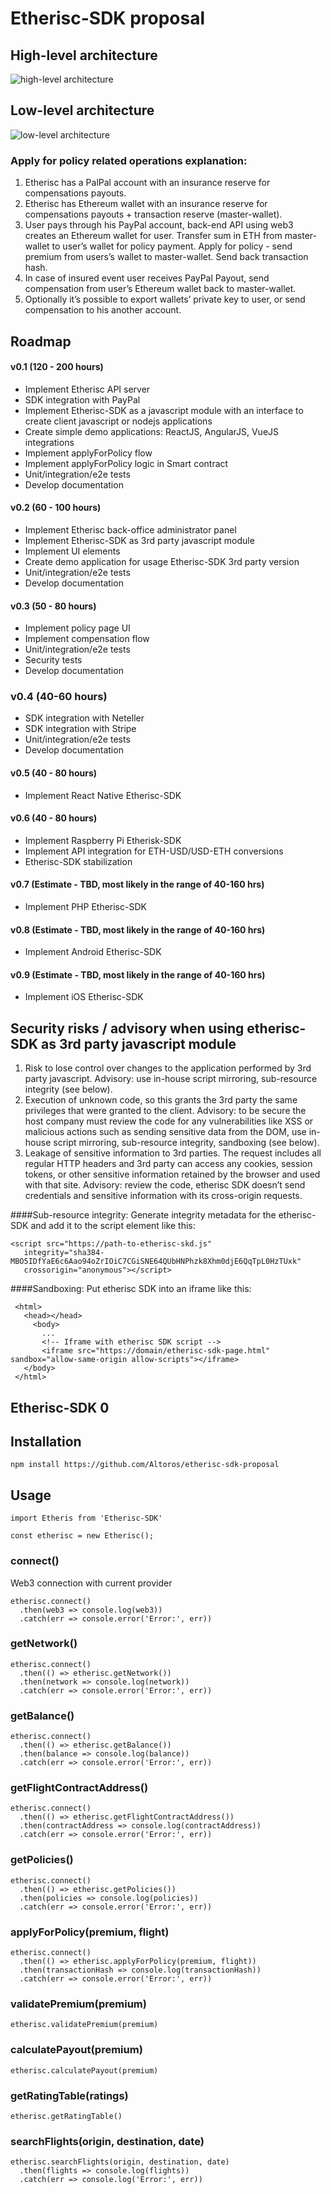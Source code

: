 # Etherisc-SDK proposal

## High-level architecture
![high-level architecture](/img/high-level.png)

## Low-level architecture
![low-level architecture](/img/low-level.png)

### Apply for policy related operations explanation:

1. Etherisc has a PalPal account with an insurance reserve for compensations payouts.
2. Etherisc has Ethereum wallet with an  insurance reserve for compensations payouts + transaction reserve (master-wallet).
3. User pays through his PayPal account, back-end API using web3 creates an Ethereum wallet for user. Transfer sum in ETH from master-wallet to user’s wallet for policy payment. Apply for policy - send premium from users’s wallet to master-wallet. Send back transaction hash.
4. In case of insured event user receives PayPal Payout, send compensation from user’s Ethereum wallet back to master-wallet.
5. Optionally it’s possible to export wallets’ private key to user, or send compensation to his another account.

## Roadmap

#### v0.1 (120 - 200 hours)
- Implement Etherisc API server
- SDK integration with PayPal
- Implement Etherisc-SDK as a javascript module with an interface to create client javascript or nodejs applications
- Create simple demo applications: ReactJS, AngularJS, VueJS integrations
- Implement applyForPolicy flow
- Implement applyForPolicy logic in Smart contract
- Unit/integration/e2e tests
- Develop documentation

#### v0.2 (60 - 100 hours)
- Implement Etherisc back-office administrator panel
- Implement Etherisc-SDK as 3rd party javascript module
- Implement UI elements
- Create demo application for usage Etherisc-SDK 3rd party version
- Unit/integration/e2e tests
- Develop documentation

#### v0.3 (50 - 80 hours)
- Implement policy page UI
- Implement compensation flow
- Unit/integration/e2e tests
- Security tests
- Develop documentation

### v0.4 (40-60 hours)
- SDK integration with Neteller
- SDK integration with Stripe
- Unit/integration/e2e tests
- Develop documentation

#### v0.5 (40 - 80 hours)
- Implement React Native Etherisc-SDK

#### v0.6 (40 - 80 hours)
   - Implement Raspberry Pi Etherisk-SDK
   - Implement API integration for ETH-USD/USD-ETH conversions 
   - Etherisc-SDK stabilization

#### v0.7 (Estimate - TBD, most likely in the range of 40-160 hrs)
  - Implement PHP Etherisc-SDK

#### v0.8 (Estimate - TBD, most likely in the range of 40-160 hrs)
   - Implement Android Etherisc-SDK

#### v0.9 (Estimate - TBD, most likely in the range of 40-160 hrs)
   - Implement iOS Etherisc-SDK

## Security risks / advisory when using etherisc-SDK as 3rd party javascript module
1. Risk to lose control over changes to the application performed by 3rd party javascript. Advisory: use in-house script mirroring, sub-resource integrity (see below).
2. Execution of unknown code, so this grants the 3rd party the same privileges that were granted to the client. Advisory: to be secure the host company must review the code for any vulnerabilities like XSS or malicious actions such as sending sensitive data from the DOM, use in-house script mirroring, sub-resource integrity, sandboxing (see below).
3. Leakage of sensitive information to 3rd parties. The request includes all regular HTTP headers and 3rd party can access any cookies, session tokens, or other sensitive information retained by the browser and used with that site. Advisory: review the code, etherisc SDK doesn’t send credentials and sensitive information with its cross-origin requests.

####Sub-resource integrity:
Generate integrity metadata for the etherisc-SDK and add it to the script element like this:
```
<script src="https://path-to-etherisc-skd.js" 
   integrity="sha384-MBO5IDfYaE6c6Aao94oZrIOiC7CGiSNE64QUbHNPhzk8Xhm0djE6QqTpL0HzTUxk"
   crossorigin="anonymous"></script>
```   

####Sandboxing:
Put etherisc SDK into an iframe like this:
```
 <html>
   <head></head>
     <body>
       ...    
       <!-- Iframe with etherisc SDK script -->
       <iframe src="https://domain/etherisc-sdk-page.html" sandbox="allow-same-origin allow-scripts"></iframe>
   </body>
 </html>
```



## Etherisc-SDK 0
## Installation
```
npm install https://github.com/Altoros/etherisc-sdk-proposal
```

## Usage
```
import Etheris from 'Etherisc-SDK'

const etherisc = new Etherisc();
```

### connect()
Web3 connection with current provider
```
etherisc.connect()
  .then(web3 => console.log(web3))
  .catch(err => console.error('Error:', err))
```

### getNetwork()
```
etherisc.connect()
  .then(() => etherisc.getNetwork())
  .then(network => console.log(network))
  .catch(err => console.error('Error:', err))
```

### getBalance()
```
etherisc.connect()
  .then(() => etherisc.getBalance())
  .then(balance => console.log(balance))
  .catch(err => console.error('Error:', err))
```

### getFlightContractAddress()
```
etherisc.connect()
  .then(() => etherisc.getFlightContractAddress())
  .then(contractAddress => console.log(contractAddress))
  .catch(err => console.error('Error:', err))
```

### getPolicies()
```
etherisc.connect()
  .then(() => etherisc.getPolicies())
  .then(policies => console.log(policies))
  .catch(err => console.error('Error:', err))
```

### applyForPolicy(premium, flight)
```
etherisc.connect()
  .then(() => etherisc.applyForPolicy(premium, flight))
  .then(transactionHash => console.log(transactionHash))
  .catch(err => console.error('Error:', err))
```

### validatePremium(premium)
```
etherisc.validatePremium(premium)
```

### calculatePayout(premium)
```
etherisc.calculatePayout(premium)
```

### getRatingTable(ratings)
```
etherisc.getRatingTable()
```

### searchFlights(origin, destination, date)
```
etherisc.searchFlights(origin, destination, date)
  .then(flights => console.log(flights))
  .catch(err => console.log('Error:', err))
```

